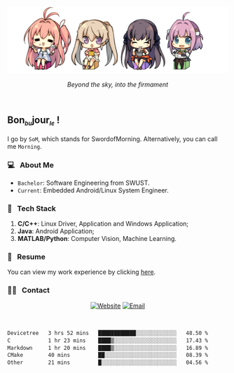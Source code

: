 <img src="./pic/Aokana.png">
<p align="center"><em>Beyond the sky, into the firmament</em></p>

<br/>

## Bon<sub><em><font size=2>bu</font></em></sub>jour<sub><em><font size=2>le</font></em></sub> !

I go by `SoM`, which stands for SwordofMorning. Alternatively, you can call me `Morning`.

### 💻 &nbsp; About Me

- `Bachelor`: Software Engineering from SWUST.
- `Current`: Embedded Android/Linux System Engineer.

### 🔧 &nbsp; Tech Stack

1. **C/C++**: Linux Driver, Application and Windows Application;
2. **Java**: Android Application;
3. **MATLAB/Python**: Computer Vision, Machine Learning.

### 📝 &nbsp; Resume

You can view my work experience by clicking <a href="https://swordofmorning.com/index.php/contact/">here</a>.

### 🤝🏻 &nbsp; Contact

<p align="center">
<a href="https://swordofmorning.com/"><img alt="Website" src="https://img.shields.io/badge/Website-swordofmorning.com-blue?style=flat-square&logo=google-chrome"></a>
<a href="mailto:master@xiaojintao.email
"><img alt="Email" src="https://img.shields.io/badge/Email-master@xiaojintao.email-blue?style=flat-square&logo=gmail"></a>
</p>

<br/>

<!--START_SECTION:waka-->

```txt
Devicetree   3 hrs 52 mins   ████████████░░░░░░░░░░░░░   48.50 %
C            1 hr 23 mins    ████▒░░░░░░░░░░░░░░░░░░░░   17.43 %
Markdown     1 hr 20 mins    ████▒░░░░░░░░░░░░░░░░░░░░   16.89 %
CMake        40 mins         ██░░░░░░░░░░░░░░░░░░░░░░░   08.39 %
Other        21 mins         █░░░░░░░░░░░░░░░░░░░░░░░░   04.56 %
```

<!--END_SECTION:waka-->
